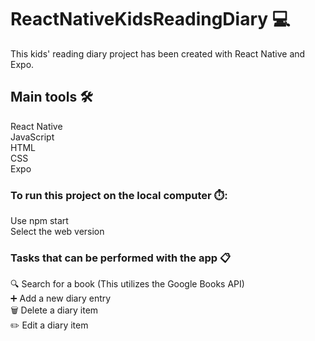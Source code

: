 # ReactNativeKidsReadingDiary :computer:

This kids' reading diary project has been created with React Native and Expo.

## Main tools :hammer_and_wrench:

React Native\
JavaScript\
HTML\
CSS\
Expo

### To run this project on the local computer :stopwatch::

Use npm start\
Select the web version

### Tasks that can be performed with the app :clipboard:

:mag: Search for a book (This utilizes the Google Books API)\
:heavy_plus_sign: Add a new diary entry\
:wastebasket: Delete a diary item\
:pencil2: Edit a diary item


